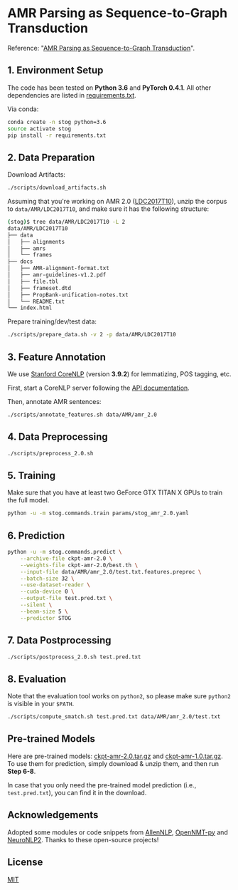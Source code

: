 # AMR Parsing as Sequence-to-Graph Transduction

Reference: "[AMR Parsing as Sequence-to-Graph Transduction](https://arxiv.org/pdf/1905.08704.pdf)".   


## 1. Environment Setup


The code has been tested on **Python 3.6** and **PyTorch 0.4.1**. 
All other dependencies are listed in [requirements.txt](requirements.txt).

Via conda:
```bash
conda create -n stog python=3.6
source activate stog
pip install -r requirements.txt
```

## 2. Data Preparation

Download Artifacts:
```bash
./scripts/download_artifacts.sh
```

Assuming that you're working on AMR 2.0 ([LDC2017T10](https://catalog.ldc.upenn.edu/LDC2017T10)),
unzip the corpus to `data/AMR/LDC2017T10`, and make sure it has the following structure:
```bash
(stog)$ tree data/AMR/LDC2017T10 -L 2
data/AMR/LDC2017T10
├── data
│   ├── alignments
│   ├── amrs
│   └── frames
├── docs
│   ├── AMR-alignment-format.txt
│   ├── amr-guidelines-v1.2.pdf
│   ├── file.tbl
│   ├── frameset.dtd
│   ├── PropBank-unification-notes.txt
│   └── README.txt
└── index.html
```

Prepare training/dev/test data:
```bash
./scripts/prepare_data.sh -v 2 -p data/AMR/LDC2017T10
```

## 3. Feature Annotation

We use [Stanford CoreNLP](https://stanfordnlp.github.io/CoreNLP/index.html) (version **3.9.2**) for lemmatizing, POS tagging, etc.

First, start a CoreNLP server following the [API documentation](https://stanfordnlp.github.io/CoreNLP/corenlp-server.html#api-documentation).


Then, annotate AMR sentences:
```bash
./scripts/annotate_features.sh data/AMR/amr_2.0
```

## 4. Data Preprocessing

```bash
./scripts/preprocess_2.0.sh
```

## 5. Training

Make sure that you have at least two GeForce GTX TITAN X GPUs to train the full model.

```bash
python -u -m stog.commands.train params/stog_amr_2.0.yaml
```

## 6. Prediction

```bash
python -u -m stog.commands.predict \
    --archive-file ckpt-amr-2.0 \
    --weights-file ckpt-amr-2.0/best.th \
    --input-file data/AMR/amr_2.0/test.txt.features.preproc \
    --batch-size 32 \
    --use-dataset-reader \
    --cuda-device 0 \
    --output-file test.pred.txt \
    --silent \
    --beam-size 5 \
    --predictor STOG
```

## 7. Data Postprocessing    
```bash
./scripts/postprocess_2.0.sh test.pred.txt
```

## 8. Evaluation
Note that the evaluation tool works on `python2`, so please make sure `python2` is visible in your `$PATH`.
```bash
./scripts/compute_smatch.sh test.pred.txt data/AMR/amr_2.0/test.txt
```

## Pre-trained Models
Here are pre-trained models: 
[ckpt-amr-2.0.tar.gz](https://www.cs.jhu.edu/~s.zhang/data/AMR/ckpt-amr-2.0.tar.gz) 
and [ckpt-amr-1.0.tar.gz](https://www.cs.jhu.edu/~s.zhang/data/AMR/ckpt-amr-1.0.tar.gz).
To use them for prediction, simply download & unzip them, and then run **Step 6-8**.

In case that you only need the pre-trained model prediction (i.e., `test.pred.txt`), you can find it in the download.

## Acknowledgements

Adopted some modules or code snippets from [AllenNLP](https://github.com/allenai/allennlp), 
[OpenNMT-py](https://github.com/OpenNMT/OpenNMT-py)
 and [NeuroNLP2](https://github.com/XuezheMax/NeuroNLP2).
Thanks to these open-source projects!

## License
[MIT](LICENSE)
